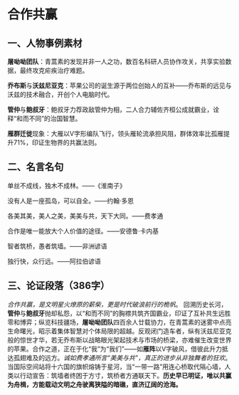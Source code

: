 # 合作共赢
## 一、人物事例素材
**屠呦呦团队**：青蒿素的发现并非一人之功，数百名科研人员协作攻关，共享实验数据，最终攻克疟疾治疗难题。

**乔布斯**与**沃兹尼亚克**：苹果公司的诞生源于两位创始人的互补——乔布斯的远见与沃兹的技术融合，开创个人电脑时代。

**管仲**与**鲍叔牙**：鲍叔牙力荐政敌管仲为相，二人合力辅佐齐桓公成就霸业，诠释“和而不同”的治国智慧。

**雁群迁徙**现象：大雁以V字形编队飞行，领头雁轮流承担风阻，群体效率比孤雁提升71%，印证生物界的共赢法则。

## 二、名言名句
单丝不成线，独木不成林。——《淮南子》

没有人是一座孤岛，可以自全。——约翰·多恩

各美其美，美人之美，美美与共，天下大同。——费孝通

合作是唯一能放大个人价值的途径。——安德鲁·卡内基

智者筑桥，愚者筑墙。——非洲谚语

独行快，众行远。——阿拉伯谚语

## 三、论证段落（386字）
_合作共赢，是文明星火燎原的薪柴，更是时代破浪前行的桅帆_。 回溯历史长河，**管仲**与**鲍叔牙**抛却私怨，以“和而不同”的胸襟共筑齐国霸业，印证了互补共生远胜零和博弈；纵览科技疆场，**屠呦呦团队**四百余人廿载协力，在青蒿素的迷雾中点亮生命曙光，昭示着集体智慧对个体局限的超越。反观闭门造车者，纵有沃兹尼亚克般的惊世才华，若无乔布斯以战略眼光架起技术与市场的桥梁，亦难催生改变世界的苹果。合作之道，正在于化“我”为“我们”——如**雁阵**以V字破风，借彼此升力抵达孤翅难及的远方。_诚如费孝通所言“美美与共”，真正的进步从非独舞者的狂欢_。当国际空间站将十六国的旗帜熔铸于星河，当“一带一路”用连心桥取代隔心墙，人类以行动宣告：筑墙者终困于方寸，筑桥者方通联天下。**历史早已明证，唯以共赢为舟楫，方能载动文明之舟驶离狭隘的暗礁，直济辽阔的沧海。**

